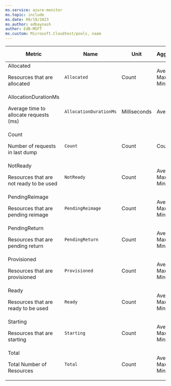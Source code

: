 ```yaml
---
ms.service: azure-monitor
ms.topic: include
ms.date: 09/19/2023
ms.author: edbaynash
author: EdB-MSFT
ms.custom: Microsoft.Cloudtest/pools, naam
---
```

  
  
|Metric|Name|Unit|Aggregation|Dimensions|Time Grains|DS Export|
|---|---|---|---|---|---|---|
|Allocated<p><p>Resources that are allocated |`Allocated` |Count |Average, Maximum, Minimum |PoolId, SKU, Images, ProviderName|PT1M |Yes|
|AllocationDurationMs<p><p>Average time to allocate requests (ms) |`AllocationDurationMs` |Milliseconds |Average |PoolId, Type, ResourceRequestType, Image|PT1M |Yes|
|Count<p><p>Number of requests in last dump |`Count` |Count |Count |RequestType, Status, PoolId, Type, ErrorCode, FailureStage|PT1M |Yes|
|NotReady<p><p>Resources that are not ready to be used |`NotReady` |Count |Average, Maximum, Minimum |PoolId, SKU, Images, ProviderName|PT1M |Yes|
|PendingReimage<p><p>Resources that are pending reimage |`PendingReimage` |Count |Average, Maximum, Minimum |PoolId, SKU, Images, ProviderName|PT1M |Yes|
|PendingReturn<p><p>Resources that are pending return |`PendingReturn` |Count |Average, Maximum, Minimum |PoolId, SKU, Images, ProviderName|PT1M |Yes|
|Provisioned<p><p>Resources that are provisioned |`Provisioned` |Count |Average, Maximum, Minimum |PoolId, SKU, Images, ProviderName|PT1M |Yes|
|Ready<p><p>Resources that are ready to be used |`Ready` |Count |Average, Maximum, Minimum |PoolId, SKU, Images, ProviderName|PT1M |Yes|
|Starting<p><p>Resources that are starting |`Starting` |Count |Average, Maximum, Minimum |PoolId, SKU, Images, ProviderName|PT1M |Yes|
|Total<p><p>Total Number of Resources |`Total` |Count |Average, Maximum, Minimum |PoolId, SKU, Images, ProviderName|PT1M |Yes|